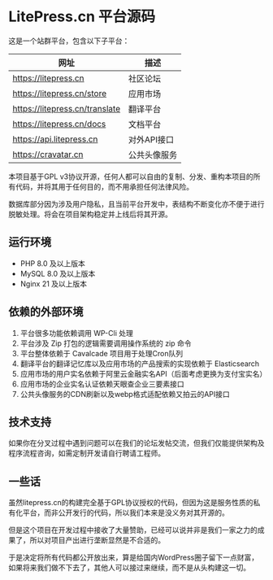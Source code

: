 # LitePress.cn 平台源码

这是一个站群平台，包含以下子平台：

|  网址   | 描述  |
|  ----  | ----  |
| https://litepress.cn  | 社区论坛 |
| https://litepress.cn/store  | 应用市场 |
| https://litepress.cn/translate  | 翻译平台 |
| https://litepress.cn/docs  | 文档平台 |
| https://api.litepress.cn  | 对外API接口 |
| https://cravatar.cn  | 公共头像服务 |

本项目基于GPL v3协议开源，任何人都可以自由的复制、分发、重构本项目的所有代码，并将其用于任何目的，而不用承担任何法律风险。

数据库部分因为涉及用户隐私，且当前平台开发中，表结构不断变化亦不便于进行脱敏处理。将会在项目架构稳定并上线后将其开源。

## 运行环境

 - PHP 8.0 及以上版本
 - MySQL 8.0 及以上版本
 - Nginx 21 及以上版本

## 依赖的外部环境

 1. 平台很多功能依赖调用 WP-Cli 处理
 2. 平台涉及 Zip 打包的逻辑需要调用操作系统的 zip 命令
 3. 平台整体依赖于 Cavalcade 项目用于处理Cron队列
 4. 翻译平台的翻译记忆库以及应用市场的产品搜索的实现依赖于 Elasticsearch
 5. 应用市场的用户实名依赖于阿里云金融实名API（后面考虑更换为支付宝实名）
 6. 应用市场的企业实名认证依赖天眼查企业三要素接口
 7. 公共头像服务的CDN刷新以及webp格式适配依赖又拍云的API接口

## 技术支持

如果你在分叉过程中遇到问题可以在我们的论坛发帖交流，但我们仅能提供架构及程序流程咨询，如需定制开发请自行聘请工程师。

## 一些话

虽然litepress.cn的构建完全基于GPL协议授权的代码，但因为这是服务性质的私有化平台，而非公开发行的代码，所以我们本来是没义务对其开源的。

但是这个项目在开发过程中接收了大量赞助，已经可以说并非是我们一家之力的成果了，所以对项目产出进行垄断显然是不合适的。

于是决定将所有代码都公开放出来，算是给国内WordPress圈子留下一点财富，如果将来我们做不下去了，其他人可以接过来继续，而不是从头构建这一切。
